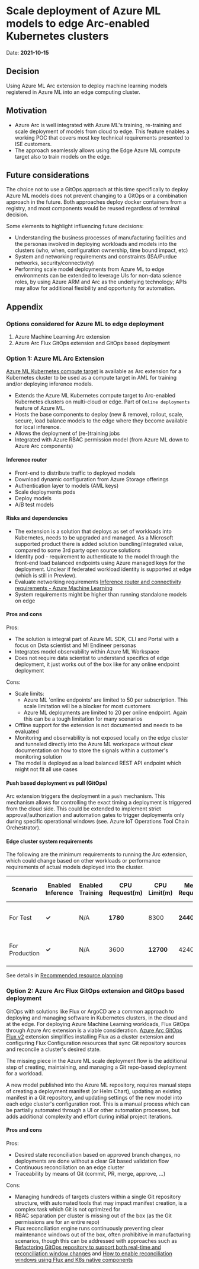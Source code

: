 # Scale deployment of Azure ML models to edge Arc-enabled Kubernetes clusters

Date: **2021-10-15**

## Decision

Using Azure ML Arc extension to deploy machine learning models registered in Azure ML into an edge computing cluster.

## Motivation

- Azure Arc is well integrated with Azure ML's training, re-training and scale deployment of models from cloud to edge. This feature enables a working POC that covers most key technical requirements presented to ISE customers.
- The approach seamlessly allows using the Edge Azure ML compute target also to train models on the edge.

## Future considerations

The choice not to use a GitOps approach at this time specifically to deploy Azure ML models does not prevent changing to a GitOps or a combination approach in the future. Both approaches deploy docker containers from a registry, and most components would be reused regardless of terminal decision.

Some elements to highlight influencing future decisions:

- Understanding the business processes of manufacturing facilities and the personas involved in deploying workloads and models into the clusters (who, when, configuration ownership, time bound impact, etc)
- System and networking requirements and constraints (ISA/Purdue networks, security/connectivity)
- Performing scale model deployments from Azure ML to edge environments can be extended to leverage UIs for non-data science roles, by using Azure ARM and Arc as the underlying technology; APIs may allow for additional flexibility and opportunity for automation.

## Appendix

### Options considered for Azure ML to edge deployment

1. Azure Machine Learning Arc extension
2. Azure Arc Flux GitOps extension and GitOps based deployment

### Option 1: Azure ML Arc Extension

[Azure ML Kubernetes compute target](https://learn.microsoft.com/en-us/azure/machine-learning/how-to-attach-kubernetes-anywhere?view=azureml-api-2) is available as Arc extension for a Kubernetes cluster to be used as a compute target in AML for training and/or deploying inference models.

- Extends the Azure ML Kubernetes compute target to Arc-enabled Kubernetes clusters on multi-cloud or edge. Part of `Online deployments` feature of Azure ML.
- Hosts the base components to deploy (new & remove), rollout, scale, secure, load balance models to the edge where they become available for local inference.
- Allows the deployment of (re-)training jobs
- Integrated with Azure RBAC permission model (from Azure ML down to Azure Arc components)

#### Inference router

- Front-end to distribute traffic to deployed models
- Download dynamic configuration from Azure Storage offerings
- Authentication layer to models (AML keys)
- Scale deployments pods
- Deploy models
- A/B test models

#### Risks and dependencies

- The extension is a solution that deploys as set of workloads into Kubernetes, needs to be upgraded and managed. As a Microsoft supported product there is added solution bundling/integrated value, compared to some 3rd party open source solutions
- Identity pod - requirement to authenticate to the model through the front-end load balanced endpoints using Azure managed keys for the deployment. Unclear if federated workload identity is supported at edge (which is still in Preview).
- Evaluate networking requirements [Inference router and connectivity requirements - Azure Machine Learning](https://learn.microsoft.com/en-us/azure/machine-learning/how-to-kubernetes-inference-routing-azureml-fe?view=azureml-api-2#understand-connectivity-requirements-for-aks-inferencing-cluster)
- System requirements might be higher than running standalone models on edge

#### Pros and cons

Pros:
- The solution is integral part of Azure ML SDK, CLI and Portal with a focus on Dsta scientist and Ml Endineer personas
- Integrates model observability within Azure ML Workspace
- Does not require data scientist to understand specifics of edge deployment, it just works out of the box like for any online endpoint deployment

Cons:
- Scale limits:
  - Azure ML 'online endpoints' are limited to 50 per subscription. This scale limitation will be a blocker for most customers
  - Azure ML deployments are limited to 20 per online endpoint. Again this can be a tough limitation for many scenarios
- Offline support for the extension is not documented and needs to be evaluated
- Monitoring and observability is not exposed locally on the edge cluster and tunneled directly into the Azure ML workspace without clear documentation on how to store the signals within a customer's monitoring solution
- The model is deployed as a load balanced REST API endpoint which might not fit all use cases

#### Push based deployment vs pull (GitOps)

Arc extension triggers the deployment in a `push` mechanism. This mechanism allows for controlling the exact timing a deployment is triggered from the cloud side. This could be extended to implement strict approval/authorization and automation gates to trigger deployments only during specific operational windows (see. Azure IoT Operations Tool Chain Orchestrator).

#### Edge cluster system requirements

The following are the minimum requirements to running the Arc extension, which could change based on other workloads or performance requirements of actual models deployed into the cluster.

|Scenario | Enabled Inference | Enabled Training | CPU Request(m) |CPU Limit(m)| Memory Request(Mi) | Memory Limit(Mi) | Node count | Recommended minimum VM size | Corresponding AKS VM SKU |
|-- |-- |--|--|--|--|--|--|--|--|
|For Test | **&check;** | N/A | **1780** |8300 |**2440** | 12296 |1 Node |2 vCPU, 7 GiB Memory, 6400 IOPS, 1500Mbps BW| DS2v2|
|For Production |**&check;** | N/A | 3600 |**12700**|4240|**15296**|3 Node(s)|4 vCPU, 14 GiB Memory, 12800 IOPS, 1500Mbps BW|  DS3v2|

See details in [Recommended resource planning](https://learn.microsoft.com/en-us/azure/machine-learning/reference-kubernetes?view=azureml-api-2#recommended-resource-planning)

### Option 2: Azure Arc Flux GitOps extension and GitOps based deployment

GitOps with solutions like Flux or ArgoCD are a common approach to deploying and managing software in Kubernetes clusters, in the cloud and at the edge. For deploying Azure Machine Learning workloads, Flux GitOps through Azure Arc extension is a viable consideration. [Azure Arc GitOps Flux v2](https://learn.microsoft.com/en-us/azure/azure-arc/kubernetes/conceptual-gitops-flux2) extension simplifies installing Flux as a cluster extension and configuring Flux Configuration resources that sync Git repository sources and reconcile a cluster's desired state.

The missing piece in the Azure ML scale deployment flow is the additional step of creating, maintaining, and managing a Git repo-based deployment for a workload.

A new model published into the Azure ML repository, requires manual steps of creating a deployment manifest (or Helm Chart), updating an existing manifest in a Git repository, and updating settings of the new model into each edge cluster's configuration root. This is a manual process which can be partially automated through a UI or other automation processes, but adds additional complexity and effort during initial project iterations.

#### Pros and cons

Pros:
- Desired state reconciliation based on approved branch changes, no deployments are done without a clear Git based validation flow
- Continuous reconciliation on an edge cluster
- Traceability by means of Git (commit, PR, merge, approve, ...)

Cons:
- Managing hundreds of targets clusters within a single Git repository structure, with automated tools that may impact manifest creation, is a complex task which Git is not optimized for
- RBAC separation per cluster is missing out of the box (as the Git permissions are for an entire repo)
- Flux reconciliation engine runs continuously preventing clear maintenance windows out of the box, often prohibitive in manufacturing scenarios, though this can be addressed with approaches such as [Refactoring GitOps repository to support both real-time and reconciliation window changes](https://dev.to/mahrrah/refactoring-gitops-repository-to-support-both-real-time-and-reconciliation-window-changes-2cc) and [How to enable reconciliation windows using Flux and K8s native components](https://dev.to/mahrrah/how-to-enable-reconciliation-windows-using-flux-and-k8s-native-components-2d4i)